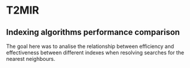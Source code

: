 # T2MIR
## Indexing algorithms performance comparison

The goal here was to analise the relationship between efficiency and effectiveness between different indexes when resolving searches for the nearest neighbours.